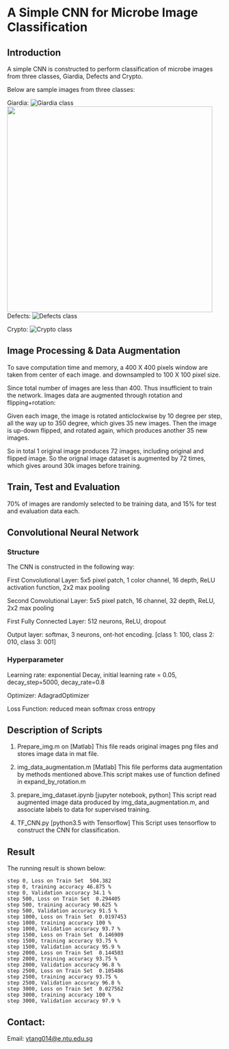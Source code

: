 # A Simple CNN for Microbe Image Classification

## Introduction
A simple CNN is constructed to perform classification of microbe images 
from three classes, Giardia, Defects and Crypto. 

Below are sample images from three classes:

Giardia:
![Giardia class](https://github.com/ntutangyun/deeplearning_projects/blob/master/proj_2_cnn_microbe_image_classification/sample_images/Giardia.jpg)
<img src="https://github.com/ntutangyun/deeplearning_projects/blob/master/proj_2_cnn_microbe_image_classification/sample_images/Giardia.jpg" width="480">
Defects:
![Defects class](https://github.com/ntutangyun/deeplearning_projects/blob/master/proj_2_cnn_microbe_image_classification/sample_images/Defects.jpg)

Crypto:
![Crypto class](https://github.com/ntutangyun/deeplearning_projects/blob/master/proj_2_cnn_microbe_image_classification/sample_images/Crypto.jpg)


## Image Processing & Data Augmentation
To save computation time and memory, a 400 X 400 pixels window are taken from center of each image. 
and downsampled to 100 X 100 pixel size. 

Since total number of images are less than 400. Thus insufficient to train the network. 
Images data are augmented through rotation and flipping+rotation:

Given each image, the image is rotated anticlockwise by 10 degree per step, all the way up to 350 degree, which gives 35 new images.
Then the image is up-down flipped, and rotated again, which produces another 35 new images. 

So in total 1 original image produces 72 images, including original and flipped image. 
So the orignal image dataset is augmented by 72 times, which gives around 30k images before training.

## Train, Test and Evaluation 
70% of images are randomly selected to be training data, and 15% for test and evaluation data each.

## Convolutional Neural Network

### Structure
The CNN is constructed in the following way:

First Convolutional Layer: 5x5 pixel patch, 1 color channel, 16 depth, ReLU activation function, 2x2 max pooling

Second Convolutional Layer: 5x5 pixel patch, 16 channel, 32 depth, ReLU, 2x2 max pooling

First Fully Connected Layer: 512 neurons, ReLU, dropout

Output layer: softmax, 3 neurons, ont-hot encoding. [class 1: 100, class 2: 010, class 3: 001]

### Hyperparameter
Learning rate: exponential Decay, initial learning rate = 0.05, decay_step=5000, decay_rate=0.8

Optimizer: AdagradOptimizer

Loss Function: reduced mean softmax cross entropy


## Description of Scripts

1. Prepare_img.m on [Matlab] 
   This file reads original images png files and stores image data in mat file.

2. img_data_augmentation.m [Matlab]
   This file performs data augmentation by methods mentioned above.This script makes use of function 
   defined in expand_by_rotation.m

3. prepare_img_dataset.ipynb [jupyter notebook, python]
   This script read augmented image data produced by img_data_augmentation.m, and associate labels to
   data for supervised training.

4. TF_CNN.py [python3.5 with Tensorflow]
   This Script uses tensorflow to construct the CNN for classification. 


## Result
The running result is shown below:

	step 0, Loss on Train Set  504.382
	step 0, training accuracy 46.875 %
	step 0, Validation accuracy 34.1 %
	step 500, Loss on Train Set  0.294405
	step 500, training accuracy 90.625 %
	step 500, Validation accuracy 91.5 %
	step 1000, Loss on Train Set  0.0197453
	step 1000, training accuracy 100 %
	step 1000, Validation accuracy 93.7 %
	step 1500, Loss on Train Set  0.146909
	step 1500, training accuracy 93.75 %
	step 1500, Validation accuracy 95.9 %
	step 2000, Loss on Train Set  0.144503
	step 2000, training accuracy 93.75 %
	step 2000, Validation accuracy 96.8 %
	step 2500, Loss on Train Set  0.105486
	step 2500, training accuracy 93.75 %
	step 2500, Validation accuracy 96.8 %
	step 3000, Loss on Train Set  0.027562
	step 3000, training accuracy 100 %
	step 3000, Validation accuracy 97.9 %

## Contact:

Email: ytang014@e.ntu.edu.sg


